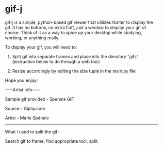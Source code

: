 # gif-j

gif-j is a simple, python-based gif viewer that utilizes tkinter to display the gif. It has no buttons, no extra fluff, just a window to display your gif of choice. Think of it as a way to spice up your desktop while studying, working, or anything really.. 

To display your gif, you will need to:

1. Split gif into separate frames and place into the directory "gifs". (instruction below to do through a web tool)

2. Resize accordingly by editing the size tuple in the main.py file

Hope you enjoy! 






----Artist info----

Sample gif provided - Spenale GIF 

Source - Giphy.com

Artist - Marie Spénale

-------------------

What I used to split the gif:

Search gif to frame, find appropriate tool, split.



